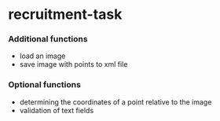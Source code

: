 # recruitment-task
### Additional functions
* load an image
* save image with points to xml file
### Optional functions
* determining the coordinates of a point relative to the image
* validation of text fields